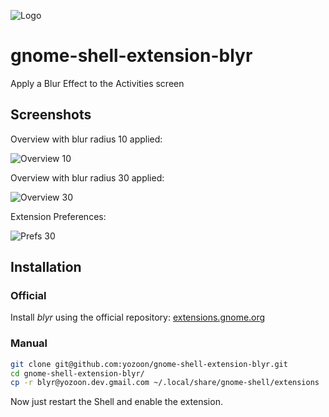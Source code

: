 ![](https://raw.githubusercontent.com/yozoon/gnome-shell-extension-blyr/master/img/blyr.png "Logo")

# gnome-shell-extension-blyr
Apply a Blur Effect to the Activities screen

## Screenshots
Overview with blur radius 10 applied:

![](https://raw.githubusercontent.com/yozoon/gnome-shell-extension-blyr/master/img/Overview_10.png "Overview 10")

Overview with blur radius 30 applied:

![](https://raw.githubusercontent.com/yozoon/gnome-shell-extension-blyr/master/img/Overview_30.png "Overview 30")

Extension Preferences:

![](https://raw.githubusercontent.com/yozoon/gnome-shell-extension-blyr/master/img/Prefs_30.png "Prefs 30")

## Installation
### Official
Install *blyr* using the official repository:
[extensions.gnome.org](https://extensions.gnome.org/extension/1251/blyr/)

### Manual

```bash
git clone git@github.com:yozoon/gnome-shell-extension-blyr.git
cd gnome-shell-extension-blyr/
cp -r blyr@yozoon.dev.gmail.com ~/.local/share/gnome-shell/extensions
```
Now just restart the Shell and enable the extension.